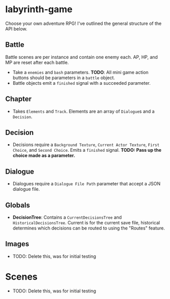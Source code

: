 # labyrinth-game

Choose your own adventure RPG! I've outlined the general structure of the API below.

## Battle

Battle scenes are per instance and contain one enemy each. AP, HP, and MP are reset after each battle.

- Take a `enemies` and `bash` parameters. **TODO**: All mini game action buttons should be parameters in a `battle` object.
- Battle objects emit a `finished` signal with a succeeded parameter.

## Chapter

- Takes `Elements` and `Track`. Elements are an array of `Dialogue`s and a `Decision`.

## Decision

- Decisions require a `Background Texture`, `Current Actor Texture`, `First Choice`, and `Second Choice`. Emits a `finished` signal.
  **TODO: Pass up the choice made as a parameter.**

## Dialogue

- Dialogues require a `Dialogue File Path` parameter that accept a JSON dialogue file.

## Globals

- **DecisionTree**: Contains a `CurrentDecisionsTree` and `HistoricalDecisionsTree`. Current is for the current save file, historical determines which decisions can be routed to using the "Routes" feature.

## Images

- TODO: Delete this, was for initial testing

# Scenes

- TODO: Delete this, was for initial testing
